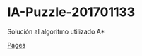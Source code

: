 # IA-Puzzle-201701133
Solución al algoritmo utilizado A*

[Pages](https://selvinlp.github.io/IA-Puzzle-201701133/)